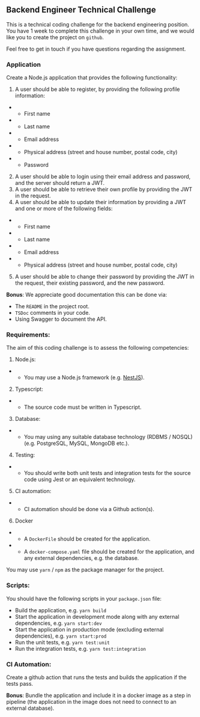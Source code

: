 ## Backend Engineer Technical Challenge

This is a technical coding challenge for the backend engineering position. You have 1 week to 
complete this challenge in your own time, and we would like you to create the project on `github`.

Feel free to get in touch if you have questions regarding the assignment.

### Application

Create a Node.js application that provides the following functionality:

1. A user should be able to register, by providing the following profile information:
- - First name
- - Last name
- - Email address
- - Physical address (street and house number, postal code, city)
- - Password
2. A user should be able to login using their email address and password, and the server should return a JWT.
3. A user should be able to retrieve their own profile by providing the JWT in the request.
4. A user should be able to update their information by providing a JWT and one or more of the following fields:
- - First name
- - Last name
- - Email address
- - Physical address (street and house number, postal code, city)
5. A user should be able to change their password by providing the JWT in the request, their existing password, and the new password.

**Bonus**: We appreciate good documentation this can be done via: 
- The `README` in the project root.
- `TSDoc` comments in your code.
- Using Swagger to document the API.

### Requirements:

The aim of this coding challenge is to assess the following competencies:
1. Node.js:
- - You may use a Node.js framework (e.g. [NestJS](https://nestjs.com/)).
2. Typescript:
- - The source code must be written in Typescript.
3. Database:
- - You may using any suitable database technology (RDBMS / NOSQL) (e.g. PostgreSQL, MySQL, MongoDB etc.).
4. Testing:
- - You should write both unit tests and integration tests for the source code using Jest or an equivalent technology.
5. CI automation:
- - CI automation should be done via a Github action(s).
6. Docker
- - A `DockerFile` should be created for the application. 
- - A `docker-compose.yaml` file should be created for the application, and any external dependencies, e.g. the database.

You may use `yarn` / `npm` as the package manager for the project.

### Scripts:

You should have the following scripts in your `package.json` file:
- Build the application, e.g. `yarn build`
- Start the application in development mode along with any external dependencies, e.g. `yarn start:dev`
- Start the application in production mode (excluding external dependencies), e.g. `yarn start:prod`
- Run the unit tests, e.g. `yarn test:unit`
- Run the integration tests, e.g. `yarn test:integration`

### CI Automation:

Create a github action that runs the tests and builds the application if the tests pass.

**Bonus**: Bundle the application and include it in a docker image as a step in pipeline (the application in the image does not need to connect to an external database).
